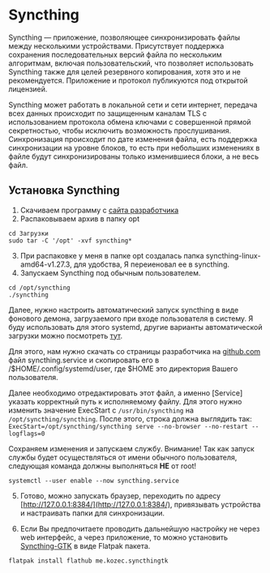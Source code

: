 # Syncthing
Syncthing — приложение, позволяющее синхронизировать файлы между несколькими устройствами. Присутствует поддержка сохранения последовательных версий файла по нескольким алгоритмам, включая пользовательский, что позволяет использовать Syncthing также для целей резервного копирования, хотя это и не рекомендуется. Приложение и протокол публикуются под открытой лицензией.

Syncthing может работать в локальной сети и сети интернет, передача всех данных происходит по защищенным каналам TLS с использованием протокола обмена ключами с совершенной прямой секретностью, чтобы исключить возможность прослушивания. Синхронизация происходит по дате изменения файла, есть поддержка синхронизации на уровне блоков, то есть при небольших изменениях в файле будут синхронизированы только изменившиеся блоки, а не весь файл.

## Установка Syncthing
1. Скачиваем программу с [сайта разработчика](https://syncthing.net/downloads/) 
2. Распаковываем архив в папку opt
```shell
cd Загрузки
sudo tar -C '/opt' -xvf syncthing*
```
3. При распаковке у меня в папке opt создалась папка syncthing-linux-amd64-v1.27.3, для удобства, Я переиеновал ее в syncthing.
4. Запускаем Syncthing под обычным пользователем.
```shell
cd /opt/syncthing
./syncthing
```
Далее, нужно настроить автоматический запуск syncthing в виде фонового демона, загрузаемого при входе пользователя в систему. Я буду использовать для этого systemd, другие варианты автоматической загрузки можно посмотреть [тут](https://docs.syncthing.net/users/autostart.html#linux).

Для этого, нам нужно скачать со страницы разработчика на [github.com](https://github.com/syncthing/syncthing/tree/main/etc/linux-systemd/user) файл syncthing.service и скопировать его в /$HOME/.config/systemd/user, где $HOME это директория Вашего пользователя.

Далее необходимо отредактировать этот файл, а именно [Service] указать корректный путь к исполняемому файлу. Для этого нужно изменить значение ExecStart c `/usr/bin/syncthing` на `/opt/syncthing/syncthing`. После этого, строка должна выглядить так: `ExecStart=/opt/syncthing/syncthing serve --no-browser --no-restart --logflags=0`

Сохраняем изменения и запускаем службу. Внимание! Так как запуск службы будет осуществляться от имени обычного пользователя, следующая команда должны выполняться **НЕ** от root!

```shell
systemctl --user enable --now syncthing.service
```

5. Готово, можно запускать браузер, переходить по адресу [http://127.0.0.1:8384/](http://127.0.0.1:8384/), привязывать устройства и настраивать папки для синхронизации.

6. Если Вы предпочитаете проводить дальнейшую настройку не через web интерфейс, а через приложение, то можно установить [Syncthing-GTK](https://flathub.org/apps/me.kozec.syncthingtk) в виде Flatpak пакета.

```shell
flatpak install flathub me.kozec.syncthingtk
```


